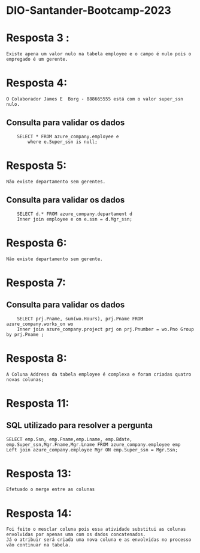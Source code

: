 
# DIO-Santander-Bootcamp-2023


# Resposta 3 :
    Existe apena um valor nulo na tabela employee e o campo é nulo pois o empregado é um gerente. 

# Resposta 4:      
	O Colaborador James E  Borg - 888665555 está com o valor super_ssn nulo.
## Consulta para validar os dados
	    SELECT * FROM azure_company.employee e
		    where e.Super_ssn is null;

# Resposta 5:
	Não existe departamento sem gerentes.
## Consulta para validar os dados
	    SELECT d.* FROM azure_company.departament d
	    Inner join employee e on e.ssn = d.Mgr_ssn;

# Resposta 6: 
	Não existe departamento sem gerente.

# Resposta 7: 
## Consulta para validar os dados
	    SELECT prj.Pname, sum(wo.Hours), prj.Pname FROM azure_company.works_on wo
	    Inner join azure_company.project prj on prj.Pnumber = wo.Pno Group by prj.Pname ;

# Resposta 8:     
	A Coluna Address da tabela employee é complexa e foram criadas quatro novas colunas;

# Resposta 11: 
## SQL utilizado para resolver a pergunta
    SELECT emp.Ssn, emp.Fname,emp.Lname, emp.Bdate, emp.Super_ssn,Mgr.Fname,Mgr.Lname FROM azure_company.employee emp
    Left join azure_company.employee Mgr ON emp.Super_ssn = Mgr.Ssn;

# Resposta 13: 
    Efetuado o merge entre as colunas 

# Resposta 14: 
    Foi feito o mesclar coluna pois essa atividade substitui as colunas envolvidas por apenas uma com os dados concatenados. 
    Já o atribuir será criada uma nova coluna e as envolvidas no processo vão continuar na tabela.
